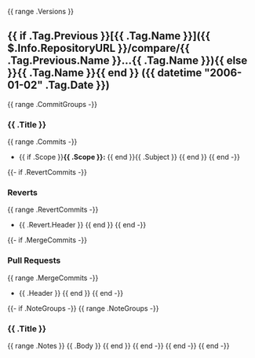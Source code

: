 {{ range .Versions }}
<a name="{{ .Tag.Name }}"></a>

## {{ if .Tag.Previous }}[{{ .Tag.Name }}]({{ $.Info.RepositoryURL }}/compare/{{ .Tag.Previous.Name }}...{{ .Tag.Name }}){{ else }}{{ .Tag.Name }}{{ end }} ({{ datetime "2006-01-02" .Tag.Date }})

{{ range .CommitGroups -}}

### {{ .Title }}

{{ range .Commits -}}

- {{ if .Scope }}**{{ .Scope }}:** {{ end }}{{ .Subject }}
  {{ end }}
  {{ end -}}

{{- if .RevertCommits -}}

### Reverts

{{ range .RevertCommits -}}

- {{ .Revert.Header }}
  {{ end }}
  {{ end -}}

{{- if .MergeCommits -}}

### Pull Requests

{{ range .MergeCommits -}}

- {{ .Header }}
  {{ end }}
  {{ end -}}

{{- if .NoteGroups -}}
{{ range .NoteGroups -}}

### {{ .Title }}

{{ range .Notes }}
{{ .Body }}
{{ end }}
{{ end -}}
{{ end -}}
{{ end -}}
